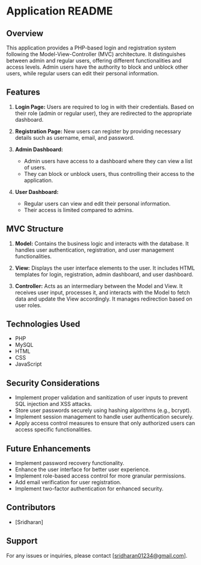 # Application README

## Overview

This application provides a PHP-based login and registration system following the Model-View-Controller (MVC) architecture. It distinguishes between admin and regular users, offering different functionalities and access levels. Admin users have the authority to block and unblock other users, while regular users can edit their personal information.

## Features

1. **Login Page:** Users are required to log in with their credentials. Based on their role (admin or regular user), they are redirected to the appropriate dashboard.

2. **Registration Page:** New users can register by providing necessary details such as username, email, and password.

3. **Admin Dashboard:**
   - Admin users have access to a dashboard where they can view a list of users.
   - They can block or unblock users, thus controlling their access to the application.

4. **User Dashboard:**
   - Regular users can view and edit their personal information.
   - Their access is limited compared to admins.

## MVC Structure

1. **Model:** Contains the business logic and interacts with the database. It handles user authentication, registration, and user management functionalities.

2. **View:** Displays the user interface elements to the user. It includes HTML templates for login, registration, admin dashboard, and user dashboard.

3. **Controller:** Acts as an intermediary between the Model and View. It receives user input, processes it, and interacts with the Model to fetch data and update the View accordingly. It manages redirection based on user roles.


## Technologies Used

- PHP
- MySQL
- HTML
- CSS
- JavaScript

## Security Considerations

- Implement proper validation and sanitization of user inputs to prevent SQL injection and XSS attacks.
- Store user passwords securely using hashing algorithms (e.g., bcrypt).
- Implement session management to handle user authentication securely.
- Apply access control measures to ensure that only authorized users can access specific functionalities.

## Future Enhancements

- Implement password recovery functionality.
- Enhance the user interface for better user experience.
- Implement role-based access control for more granular permissions.
- Add email verification for user registration.
- Implement two-factor authentication for enhanced security.

## Contributors

- [Sridharan]

## Support

For any issues or inquiries, please contact [sridharan01234@gmail.com].
